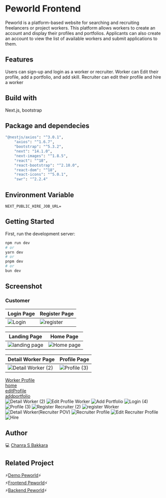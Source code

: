 
# Peworld Frontend
Peworld is a platform-based website for searching and recruiting freelancers or project workers. This platform allows workers to create an account and display their profiles and portfolios. Applicants can also create an account to view the list of available workers and submit applications to them.

## Features
Users can sign-up and login as a worker or recruiter. Worker can Edit their profile, add a portfolio, and add skill.
Recruiter can edit their profile and hire a worker

## Build with
Next.js, bootstrap

## Package and dependecies
```bash
"@nestjs/axios": "^3.0.1",
    "axios": "^1.6.7",
    "bootstrap": "^5.3.2",
    "next": "14.1.0",
    "next-images": "^1.8.5",
    "react": "^18",
    "react-bootstrap": "^2.10.0",
    "react-dom": "^18",
    "react-icons": "^5.0.1",
    "swr": "^2.2.4"
```
## Environment Variable
```dash
NEXT_PUBLIC_HIRE_JOB_URL=
```
## Getting Started

First, run the development server:

```bash
npm run dev
# or
yarn dev
# or
pnpm dev
# or
bun dev
```

## Screenshot
### Customer
|Login Page|Register Page|
|------------|---------------|
|![Login](https://github.com/ChanraSB/next-HireJob/assets/151555550/98b4c7e5-84ad-45bc-abf6-4fc53ed7cdf7)|![register](https://github.com/ChanraSB/next-HireJob/assets/151555550/71b0a580-509e-48d2-825c-b5f1bd9b9d81)|

|Landing Page|Home Page|
|------------|-------------|
|![landing page](https://github.com/ChanraSB/next-HireJob/assets/151555550/469954b0-29e0-4a3a-8bbe-7ca16ec58e3b)|![Home page](https://github.com/ChanraSB/next-HireJob/assets/151555550/9941cf07-6ecb-4a16-be45-6d386d080388)|

|Detail Worker Page|Profile Page| 
|------------|-------------|
|![Detail Worker (2)](https://github.com/ChanraSB/next-HireJob/assets/151555550/88f08908-5394-4acf-931f-0aa0efd7ca42)|![Profile (3)](https://github.com/ChanraSB/next-HireJob/assets/151555550/514062c0-261d-4b06-a413-cfdc3529b62c)|

[Worker Profile](https://github.com/ChanraSB/next-HireJob/assets/151555550/35237781-42a5-4fa4-9065-6f37522e595b) <br>
[home](https://github.com/ChanraSB/next-HireJob/assets/151555550/73d51cd0-1be9-4d76-97ba-6a9129a5c3cb) <br>
[editProfile](https://github.com/ChanraSB/next-HireJob/assets/151555550/9b895716-cb5d-4a59-8f32-cda2783a1e3e) <br>
[addportfolio](https://github.com/ChanraSB/next-HireJob/assets/151555550/0d6c5225-0533-47b1-bef2-0dac4331c877) <br>
![Detail Worker (2)](https://github.com/ChanraSB/next-HireJob/assets/151555550/88f08908-5394-4acf-931f-0aa0efd7ca42)
![Edit Profile Worker](https://github.com/ChanraSB/next-HireJob/assets/151555550/775f3227-95cd-429a-abc8-41cd4ca02818)
![Add Portfolio](https://github.com/ChanraSB/next-HireJob/assets/151555550/7396f5e3-06a4-4f5f-8718-fbbda697cca4)
![Login (4)](https://github.com/ChanraSB/next-HireJob/assets/151555550/3323f12b-1776-41eb-8433-9154e8ff7df7)
![Profile (3)](https://github.com/ChanraSB/next-HireJob/assets/151555550/514062c0-261d-4b06-a413-cfdc3529b62c)
![Register Recruiter (2)](https://github.com/ChanraSB/next-HireJob/assets/151555550/d7a10c6b-7e46-4206-96fd-f9aca3570a0b)
![register Worker](https://github.com/ChanraSB/next-HireJob/assets/151555550/eafe1574-da6f-442c-a51b-88a7da0159f4)
![Detail Worker(Recruiter POV)](https://github.com/ChanraSB/next-HireJob/assets/151555550/6c43c52a-993f-47d8-b716-fcdedc1cea10)
![Recruiter Profile](https://github.com/ChanraSB/next-HireJob/assets/151555550/ee6358bb-7eee-418c-a963-4d95a4a54023)
![Edit Recruiter Profile](https://github.com/ChanraSB/next-HireJob/assets/151555550/912797b7-1114-46d5-bdc9-37f4cf9a72f5)
![Hire](https://github.com/ChanraSB/next-HireJob/assets/151555550/a954073c-93d8-4350-91ad-e88e8426942b)

## Author
💻 [Chanra S Bakkara](https://github.com/ChanraSB)

## Related Project
⚡[Demo Peworld](https://next-hire-job.vercel.app/)⚡<br>
⚡[Frontend Peworld](https://github.com/ChanraSB/next-HireJob)⚡<br>
⚡[Backend Peworld](https://github.com/ChanraSB/fwm17-be-peword)⚡
